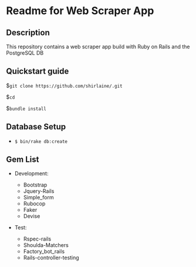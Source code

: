 # Readme for Web Scraper App

## Description

This repository contains a web scraper app build with Ruby on Rails and the PostgreSQL DB

## Quickstart guide

$`git clone https://github.com/shirlaine/.git`

$`cd`

$`bundle install`

## Database Setup

- `$ bin/rake db:create`

## Gem List

- Development:

  - Bootstrap
  - Jquery-Rails
  - Simple_form
  - Rubocop
  - Faker
  - Devise

- Test:
  - Rspec-rails
  - Shoulda-Matchers
  - Factory_bot_rails
  - Rails-controller-testing
